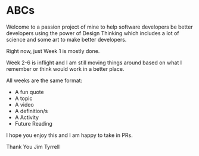 # ABCs

Welcome to a passion project of mine to help software developers be better developers using the power of Design Thinking which includes a lot of science and some art to make better developers.

Right now, just Week 1 is mostly done.

Week 2-6 is inflight and I am still moving things around based on what I remember or think would work in a better place.

All weeks are the same format:
 - A fun quote
 - A topic
 - A video
 - A definition/s
 - A Activity
 - Future Reading
 
 I hope you enjoy this and I am happy to take in PRs.
 
 Thank You
 Jim Tyrrell

